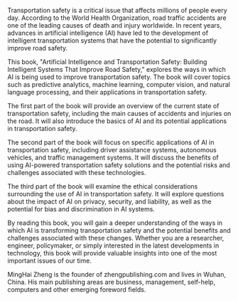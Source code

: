 
Transportation safety is a critical issue that affects millions of people every day. According to the World Health Organization, road traffic accidents are one of the leading causes of death and injury worldwide. In recent years, advances in artificial intelligence (AI) have led to the development of intelligent transportation systems that have the potential to significantly improve road safety.

This book, "Artificial Intelligence and Transportation Safety: Building Intelligent Systems That Improve Road Safety," explores the ways in which AI is being used to improve transportation safety. The book will cover topics such as predictive analytics, machine learning, computer vision, and natural language processing, and their applications in transportation safety.

The first part of the book will provide an overview of the current state of transportation safety, including the main causes of accidents and injuries on the road. It will also introduce the basics of AI and its potential applications in transportation safety.

The second part of the book will focus on specific applications of AI in transportation safety, including driver assistance systems, autonomous vehicles, and traffic management systems. It will discuss the benefits of using AI-powered transportation safety solutions and the potential risks and challenges associated with these technologies.

The third part of the book will examine the ethical considerations surrounding the use of AI in transportation safety. It will explore questions about the impact of AI on privacy, security, and liability, as well as the potential for bias and discrimination in AI systems.

By reading this book, you will gain a deeper understanding of the ways in which AI is transforming transportation safety and the potential benefits and challenges associated with these changes. Whether you are a researcher, engineer, policymaker, or simply interested in the latest developments in technology, this book will provide valuable insights into one of the most important issues of our time.

MingHai Zheng is the founder of zhengpublishing.com and lives in Wuhan, China. His main publishing areas are business, management, self-help, computers and other emerging foreword fields.
